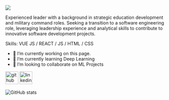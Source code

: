 ![](https://www.canva.com/design/DAGGaIjmzCY/WevcrUGJ_sRfSkv8KD5lpw/edit?utm_content=DAGGaIjmzCY&utm_campaign=designshare&utm_medium=link2&utm_source=sharebutton)

Experienced leader with a background in strategic education development and military command roles. Seeking a transition to a software engineering role, leveraging leadership experience and analytical skills to contribute to innovative software development projects.

Skills: VUE JS / REACT / JS / HTML / CSS

- 🔭 I’m currently working on this page. 
- 🌱 I’m currently learning Deep Learning 
- 👯 I’m looking to collaborate on ML Projects 


[<img src='https://cdn.jsdelivr.net/npm/simple-icons@3.0.1/icons/github.svg' alt='github' height='40'>](https://github.com/ibra376)  [<img src='https://cdn.jsdelivr.net/npm/simple-icons@3.0.1/icons/linkedin.svg' alt='linkedin' height='40'>](https://www.linkedin.com/in/ibrahim-mohamed-5b2a939b/)  

![GitHub stats](https://github-readme-stats.vercel.app/api?username=ibra376&show_icons=true)  


